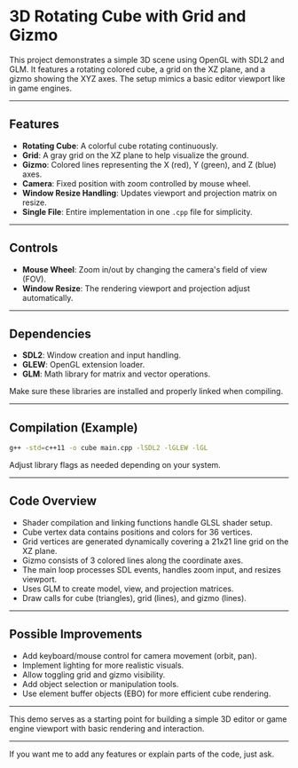 # 3D Rotating Cube with Grid and Gizmo

This project demonstrates a simple 3D scene using OpenGL with SDL2 and GLM. It features a rotating colored cube, a grid on the XZ plane, and a gizmo showing the XYZ axes. The setup mimics a basic editor viewport like in game engines.

---

## Features

- **Rotating Cube**: A colorful cube rotating continuously.
- **Grid**: A gray grid on the XZ plane to help visualize the ground.
- **Gizmo**: Colored lines representing the X (red), Y (green), and Z (blue) axes.
- **Camera**: Fixed position with zoom controlled by mouse wheel.
- **Window Resize Handling**: Updates viewport and projection matrix on resize.
- **Single File**: Entire implementation in one `.cpp` file for simplicity.

---

## Controls

- **Mouse Wheel**: Zoom in/out by changing the camera's field of view (FOV).
- **Window Resize**: The rendering viewport and projection adjust automatically.
---

## Dependencies

- **SDL2**: Window creation and input handling.
- **GLEW**: OpenGL extension loader.
- **GLM**: Math library for matrix and vector operations.

Make sure these libraries are installed and properly linked when compiling.

---

## Compilation (Example)

```bash
g++ -std=c++11 -o cube main.cpp -lSDL2 -lGLEW -lGL
```

Adjust library flags as needed depending on your system.

---

## Code Overview

- Shader compilation and linking functions handle GLSL shader setup.
- Cube vertex data contains positions and colors for 36 vertices.
- Grid vertices are generated dynamically covering a 21x21 line grid on the XZ plane.
- Gizmo consists of 3 colored lines along the coordinate axes.
- The main loop processes SDL events, handles zoom input, and resizes viewport.
- Uses GLM to create model, view, and projection matrices.
- Draw calls for cube (triangles), grid (lines), and gizmo (lines).

---

## Possible Improvements

- Add keyboard/mouse control for camera movement (orbit, pan).
- Implement lighting for more realistic visuals.
- Allow toggling grid and gizmo visibility.
- Add object selection or manipulation tools.
- Use element buffer objects (EBO) for more efficient cube rendering.

---

This demo serves as a starting point for building a simple 3D editor or game engine viewport with basic rendering and interaction.

---

If you want me to add any features or explain parts of the code, just ask.
